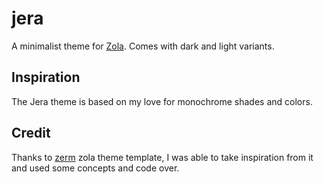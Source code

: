 # jera

A minimalist theme for [Zola][zola]. Comes with dark and light variants.

## Inspiration 

The Jera theme is based on my love for monochrome shades and colors.

## Credit

Thanks to [zerm][zerm] zola theme template, I was able to take inspiration from
it and used some concepts and code over.

[zola]: https://getzola.org/
[zerm]: https://github.com/ejmg/zerm

